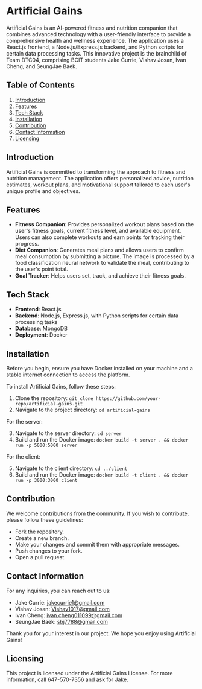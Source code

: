 # Artificial Gains

Artificial Gains is an AI-powered fitness and nutrition companion that combines advanced technology with a user-friendly interface to provide a comprehensive health and wellness experience. The application uses a React.js frontend, a Node.js/Express.js backend, and Python scripts for certain data processing tasks. This innovative project is the brainchild of Team DTC04, comprising BCIT students Jake Currie, Vishav Josan, Ivan Cheng, and SeungJae Baek.

## Table of Contents

1. [Introduction](#introduction)
2. [Features](#features)
3. [Tech Stack](#tech-stack)
4. [Installation](#installation)
5. [Contribution](#contribution)
6. [Contact Information](#contact-information)
7. [Licensing](#licensing)

## Introduction

Artificial Gains is committed to transforming the approach to fitness and nutrition management. The application offers personalized advice, nutrition estimates, workout plans, and motivational support tailored to each user's unique profile and objectives.

## Features

- **Fitness Companion**: Provides personalized workout plans based on the user's fitness goals, current fitness level, and available equipment. Users can also complete workouts and earn points for tracking their progress.
- **Diet Companion**: Generates meal plans and allows users to confirm meal consumption by submitting a picture. The image is processed by a food classification neural network to validate the meal, contributing to the user's point total.
- **Goal Tracker**: Helps users set, track, and achieve their fitness goals.

## Tech Stack

- **Frontend**: React.js
- **Backend**: Node.js, Express.js, with Python scripts for certain data processing tasks
- **Database**: MongoDB
- **Deployment**: Docker

## Installation

Before you begin, ensure you have Docker installed on your machine and a stable internet connection to access the platform.

To install Artificial Gains, follow these steps:

1. Clone the repository: `git clone https://github.com/your-repo/artificial-gains.git`
2. Navigate to the project directory: `cd artificial-gains`

For the server:

3. Navigate to the server directory: `cd server`
4. Build and run the Docker image: `docker build -t server . && docker run -p 5000:5000 server`

For the client:

5. Navigate to the client directory: `cd ../client`
6. Build and run the Docker image: `docker build -t client . && docker run -p 3000:3000 client`

## Contribution

We welcome contributions from the community. If you wish to contribute, please follow these guidelines:

- Fork the repository.
- Create a new branch.
- Make your changes and commit them with appropriate messages.
- Push changes to your fork.
- Open a pull request.

## Contact Information

For any inquiries, you can reach out to us:

- Jake Currie: jakecurrie1@gmail.com
- Vishav Josan: Vishav1017@gmail.com
- Ivan Cheng: ivan.cheng011099@gmail.com
- SeungJae Baek: sbj7788@gmail.com

Thank you for your interest in our project. We hope you enjoy using Artificial Gains!

## Licensing

This project is licensed under the Artificial Gains License. For more information, call 647-570-7356 and ask for Jake.

